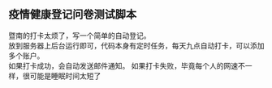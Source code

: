 ## 疫情健康登记问卷测试脚本
暨南的打卡太烦了，写一个简单的自动登记。  
放到服务器上后台运行即可，代码本身有定时任务，每天九点自动打卡，可以添加多个账户。  
如果打卡成功，会自动发送邮件通知。
如果打卡失败，毕竟每个人的网速不一样，很可能是睡眠时间太短了

